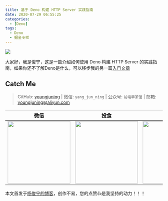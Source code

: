 ```yaml
---
title: 基于 Deno 构建 HTTP Server 实践指南
date: 2020-07-29 06:55:25
categories:
  - [Deno]
tags:
  - Deno
  - 掘金专栏
---
```


![](https://i.loli.net/2020/07/29/Vn7jhOu3Z2c6pTe.png)

<!--more-->

大家好，我是俊宁，这是一篇介绍如何使用 Deno 构建 HTTP Server 的实践指南，如果你还不了解Deno是什么，可以移步我的另一篇[入门文章]()

## Catch Me

> GitHub: [youngjuning](https://github.com/youngjuning) | 微信: `yang_jun_ning` | 公众号: `前端早茶馆` | 邮箱: youngjuning@aliyun.com

|                             微信                             |                             投食                             |                            公众号                            |
| :----------------------------------------------------------: | :----------------------------------------------------------: | :----------------------------------------------------------: |
| <img src="https://i.loli.net/2020/02/22/q2tLiGYvhIxm3Fl.jpg" width="200px"/> | <img src="https://i.loli.net/2020/02/23/q56X1eYZuITQpsj.png" width="200px"/> | <img src="https://i.loli.net/2020/07/28/6AyutjZ1XI4aUDV.jpg" width="200px"/> |

本文首发于[杨俊宁的博客](https://youngjuning.js.org/)，创作不易，您的点赞👍是我坚持的动力！！！
